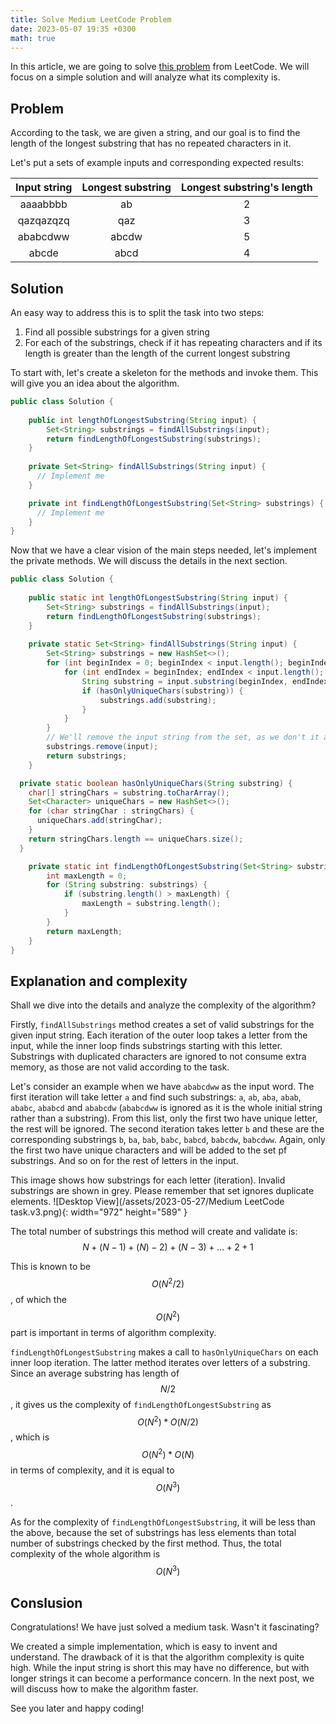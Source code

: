 ```yaml
---
title: Solve Medium LeetCode Problem
date: 2023-05-07 19:35 +0300
math: true
---
```

In this article, we are going to solve
[this problem](https://leetcode.com/problems/longest-substring-without-repeating-characters/) from LeetCode.
We will focus on a simple solution and will analyze what its complexity is.

## Problem
According to the task, we are given a string, and our goal is to find the length of the longest substring that has no repeated
characters in it. 

Let's put a sets of example inputs and corresponding expected results:

| Input string | Longest substring | Longest substring's length |
|:------------:|:-----------------:|:--------------------------:|
|   aaaabbbb   |        ab         |             2              |
|  qazqazqzq   |        qaz        |             3              |
|   ababcdww   |       abcdw       |             5              |
|    abcde     |       abcd        |             4              |

## Solution
An easy way to address this is to split the task into two steps:
1. Find all possible substrings for a given string
2. For each of the substrings, check if it has repeating characters and if its length is greater than the length of the
current longest substring

To start with, let's create a skeleton for the methods and invoke them. This will give you an idea about the algorithm.

```java
public class Solution {
    
    public int lengthOfLongestSubstring(String input) {
        Set<String> substrings = findAllSubstrings(input);
        return findLengthOfLongestSubstring(substrings);
    }
    
    private Set<String> findAllSubstrings(String input) {
      // Implement me
    }

    private int findLengthOfLongestSubstring(Set<String> substrings) {
      // Implement me
    }
}
```

Now that we have a clear vision of the main steps needed, let's implement the private methods. We will discuss 
the details in the next section.

```java
public class Solution {
    
    public static int lengthOfLongestSubstring(String input) {
        Set<String> substrings = findAllSubstrings(input);
        return findLengthOfLongestSubstring(substrings);
    }
    
    private static Set<String> findAllSubstrings(String input) {
        Set<String> substrings = new HashSet<>();
        for (int beginIndex = 0; beginIndex < input.length(); beginIndex++) {
            for (int endIndex = beginIndex; endIndex < input.length(); endIndex++) {
                String substring = input.substring(beginIndex, endIndex + 1);
                if (hasOnlyUniqueChars(substring)) {
                    substrings.add(substring);
                }
            }
        }
        // We'll remove the input string from the set, as we don't it as a substring
        substrings.remove(input);
        return substrings;
    }

  private static boolean hasOnlyUniqueChars(String substring) {
    char[] stringChars = substring.toCharArray();
    Set<Character> uniqueChars = new HashSet<>();
    for (char stringChar : stringChars) {
      uniqueChars.add(stringChar);
    }
    return stringChars.length == uniqueChars.size();
  }

    private static int findLengthOfLongestSubstring(Set<String> substrings) {
        int maxLength = 0;
        for (String substring: substrings) {
            if (substring.length() > maxLength) {
                maxLength = substring.length();
            }
        }
        return maxLength;
    }
}
```

## Explanation and complexity

Shall we dive into the details and analyze the complexity of the algorithm?

Firstly, `findAllSubstrings` method creates a set of valid substrings for the given input string. 
Each iteration of the outer loop takes a letter from the input, while the inner loop finds substrings starting with
this letter. Substrings with duplicated characters are ignored to not consume extra memory,
as those are not valid according to the task.

Let's consider an example when we have `ababcdww` as the input word. 
The first iteration will take letter `a` and find such substrings: `a`, `ab`, `aba`, `abab`, `ababc`, `ababcd` and `ababcdw`
(`ababcdww` is ignored as it is the whole initial string rather than a substring). From this list, only the first two have unique
letter, the rest will be ignored.
The second iteration takes letter `b` and these are the corresponding substrings `b`, `ba`, `bab`, `babc`, `babcd`, `babcdw`, `babcdww`.
Again, only the first two have unique characters and will be added to the set pf substrings.
And so on for the rest of letters in the input.

This image shows how substrings for each letter (iteration). Invalid substrings are shown in grey. Please remember that set ignores duplicate elements.
![Desktop View](/assets/2023-05-27/Medium LeetCode task.v3.png){: width="972" height="589" }

The total number of substrings this method will create and validate is: 
$$ N + (N - 1) + (N) - 2) + (N - 3) + ... + 2 + 1 $$

This is known to be $$ O(N^2/2) $$, of which the $$ O(N^2) $$ part is important in terms of algorithm complexity.

`findLengthOfLongestSubstring` makes a call to `hasOnlyUniqueChars` on each inner loop iteration. The latter method iterates over
letters of a substring. Since an average substring has length of $$ N/2 $$, it gives us the complexity of `findLengthOfLongestSubstring` as
$$ O(N^2) * O(N/2) $$, which is $$ O(N^2) * O(N) $$ in terms of complexity, and it is equal to $$O(N^3)$$.

As for the complexity of `findLengthOfLongestSubstring`, it will be less than the above, because the set of substrings has less
elements than total number of substrings checked by the first method. Thus, the total complexity of the whole algorithm is 
$$ O(N^3) $$

## Conslusion

Congratulations! We have just solved a medium task. Wasn't it fascinating?

We created a simple implementation, which is easy to invent and understand.
The drawback of it is that the algorithm complexity is quite high. While the input string is short this may have no difference,
but with longer strings it can become a performance concern.
In the next post, we will discuss how to make the algorithm faster.

See you later and happy coding!
